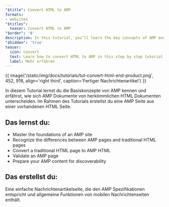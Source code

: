 ```yaml
---
"$title": Convert HTML to AMP
formats:
- websites
"$titles":
  teaser: Convert HTML to AMP
"$order": '0'
description: In this tutorial, you’ll learn the key concepts of AMP and how AMP documents differ from traditional HTML documents. By the end of this tutorial
"$hidden": 'true'
teaser:
  icon: convert
  text: Learn how to convert HTML to AMP in this step by step tutorial.
  label: Mehr erfahren
---
```


{{ image('/static/img/docs/tutorials/tut-convert-html-end-product.png', 452, 918, align='right third', caption='Fertiger Nachrichtenartikel') }}

In diesem Tutorial lernst du die Basiskonzepte von AMP kennen und erfährst, wie sich AMP Dokumente von herkömmlichen HTML Dokumenten unterscheiden. Im Rahmen des Tutorials erstellst du eine AMP Seite aus einer vorhandenen HTML Seite.

## Das lernst du:

- Master the foundations of an AMP site
- Recognize the differences between AMP pages and traditional HTML pages
- Convert a traditional HTML page to AMP HTML
- Validate an AMP page
- Prepare your AMP content for discoverability

## Das erstellst du:

Eine einfache Nachrichtenartikelseite, die den AMP Spezifikationen entspricht und allgemeine Funktionen von mobilen Nachrichtenseiten enthält.
